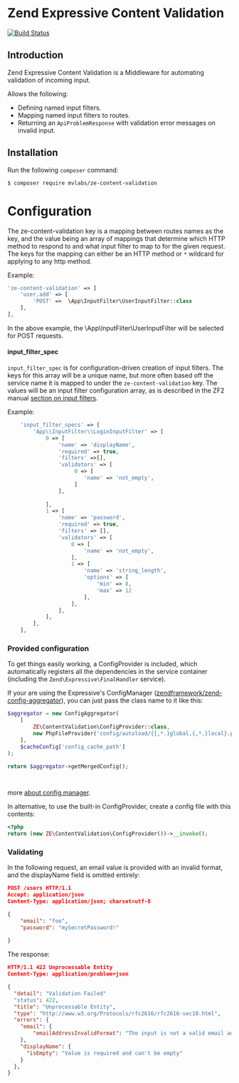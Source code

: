 Zend Expressive Content Validation 
====
[![Build Status](https://travis-ci.org/mvlabs/ze-content-validation.svg?branch=master)](https://travis-ci.org/mvlabs/ze-content-validation)

Introduction
------------

Zend Expressive Content Validation is a Middleware for automating validation of incoming input.

Allows the following:

- Defining named input filters.
- Mapping named input filters to routes.
- Returning an `ApiProblemResponse` with validation error messages on invalid input.

Installation
------------

Run the following `composer` command:

```console
$ composer require mvlabs/ze-content-validation
```

Configuration
=============

The ze-content-validation key is a mapping between routes names as the key, and the value being an array of
mappings that determine which HTTP method to respond to and what input filter to map to for the given request. 
The keys for the mapping can either be an HTTP method or `*` wildcard for applying to any http method.

Example:
```php
'ze-content-validation' => [
    'user.add' => [
        'POST' =>  \App\InputFilter\UserInputFilter::class
    ],
],
```
In the above example, the \App\InputFilter\UserInputFilter will be selected for POST requests.

#### input_filter_spec

`input_filter_spec` is for configuration-driven creation of input filters.  The keys for this array
will be a unique name, but more often based off the service name it is mapped to under the
`ze-content-validation` key. The values will be an input filter configuration array, as is
described in the ZF2 manual [section on input
filters](http://zf2.readthedocs.org/en/latest/modules/zend.input-filter.intro.html).

Example:

```php
    'input_filter_specs' => [
        'App\\InputFilter\\LoginInputFilter' => [
            0 => [
                'name' => 'displayName',
                'required' => true,
                'filters' =>[],
                'validators' => [
                     0 => [
                        'name' => 'not_empty',
                     ]   
                ],
                
            ],
            1 => [
                'name' => 'password',
                'required' => true,
                'filters' => [],
                'validators' => [
                    0 => [
                        'name' => 'not_empty',
                    ],
                    1 => [
                        'name' => 'string_length',
                        'options' => [
                            'min' => 8, 
                            'max' => 12
                        ],
                    ],
                ],                
            ],
        ],
    ],
```

### Provided configuration
To get things easily working, a ConfigProvider is included, which automatically registers all the dependencies in the 
service container (including the `Zend\Expressive\FinalHandler` service).

If your are using the Expressive's ConfigManager ([zendframework/zend-config-aggregator](https://github.com/zendframework/zend-config-aggregator)), you can just pass the class name to it like this:

```php
$aggregator = new ConfigAggregator(
    [
        ZE\ContentValidation\ConfigProvider::class,
        new PhpFileProvider('config/autoload/{{,*.}global,{,*.}local}.php'),
    ], 
    $cacheConfig['config_cache_path']
);

return $aggregator->getMergedConfig();

    
```
more [about config manager](https://zendframework.github.io/zend-expressive/features/modular-applications/).


In alternative, to use the built-in ConfigProvider, create a config file with this contents:

```php
<?php
return (new ZE\ContentValidation\ConfigProvider())->__invoke();
```

### Validating
In the following request, an email value is provided with an invalid format, and the displayName field is omitted 
entirely:
```json
POST /users HTTP/1.1
Accept: application/json
Content-Type: application/json; charset=utf-8

{
    "email": "foo",
    "password": "mySecretPassword!"
    
}
```

The response:

```json
HTTP/1.1 422 Unprocessable Entity
Content-Type: application/problem+json

{
  "detail": "Validation Failed"
  "status": 422,
  "title": "Unprocessable Entity",
  "type": "http://www.w3.org/Protocols/rfc2616/rfc2616-sec10.html",
  "errors": {
    "email": {
        "emailAddressInvalidFormat": "The input is not a valid email address. Use the basic format local-part@hostname"
    },
    "displayName": {
      "isEmpty": "Value is required and can't be empty"
    }    
  },
}
```

